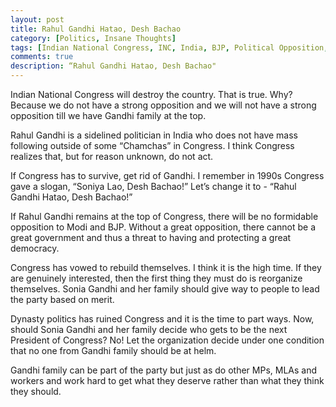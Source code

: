 ```yaml
---
layout: post
title: Rahul Gandhi Hatao, Desh Bachao
category: [Politics, Insane Thoughts]
tags: [Indian National Congress, INC, India, BJP, Political Opposition, Opposition]
comments: true
description: “Rahul Gandhi Hatao, Desh Bachao"
---
```

Indian National Congress will destroy the country. That is true. Why? Because we do not have a strong opposition and we will not have a strong opposition till we have Gandhi family at the top.

Rahul Gandhi is a sidelined politician in India who does not have mass following outside of some “Chamchas” in Congress. I think Congress realizes that, but for reason unknown, do not act. 

If Congress has to survive, get rid of Gandhi. I remember in 1990s Congress gave a slogan, “Soniya Lao, Desh Bachao!” Let’s change it to - “Rahul Gandhi Hatao, Desh Bachao!”

If Rahul Gandhi remains at the top of Congress, there will be no formidable opposition to Modi and BJP. Without a great opposition, there cannot be a great government and thus a threat to having and protecting a great democracy.

Congress has vowed to rebuild themselves. I think it is the high time. If they are genuinely interested, then the first thing they must do is reorganize themselves. Sonia Gandhi and her family should give way to people to lead the party based on merit.

Dynasty politics has ruined Congress and it is the time to part ways. Now, should Sonia Gandhi and her family decide who gets to be the next President of Congress? No! Let the organization decide under one condition that no one from Gandhi family should be at helm. 

Gandhi family can be part of the party but just as do other MPs, MLAs and workers and work hard to get what they deserve rather than what they think they should.
